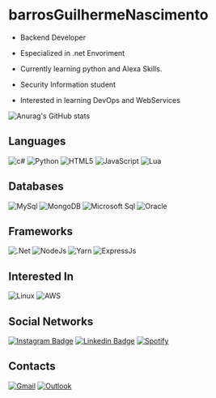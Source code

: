 
# barrosGuilhermeNascimento

- Backend Developer

- Especialized in .net Envoriment

- Currently learning python and Alexa Skills.

- Security Information student

- Interested in learning DevOps and WebServices

![Anurag's GitHub stats](https://github-readme-stats.vercel.app/api?username=barrosguilhermenascimento&count_private=true&theme=dark)


## Languages
 ![c#](https://img.shields.io/badge/C%23-239120?style=for-the-badge&logo=c-sharp&logoColor=white) ![Python](https://img.shields.io/badge/Python-14354C?style=for-the-badge&logo=python&logoColor=white)   ![HTML5](https://img.shields.io/badge/HTML5-E34F26?style=for-the-badge&logo=html5&logoColor=white) ![JavaScript](https://img.shields.io/badge/JavaScript-323330?style=for-the-badge&logo=javascript&logoColor=F7DF1E)  ![Lua](https://img.shields.io/badge/Lua-2C2D72?style=for-the-badge&logo=lua&logoColor=white)

## Databases
![MySql](https://img.shields.io/badge/MySQL-00000F?style=for-the-badge&logo=mysql&logoColor=white) ![MongoDB](https://img.shields.io/badge/MongoDB-4EA94B?style=for-the-badge&logo=mongodb&logoColor=white) ![Microsoft Sql](https://img.shields.io/badge/Microsoft%20SQL%20Sever-CC2927?style=for-the-badge&logo=microsoft%20sql%20server&logoColor=white) ![Oracle](https://img.shields.io/badge/Oracle-F80000?style=for-the-badge&logo=Oracle&logoColor=white)

## Frameworks
![.Net](https://img.shields.io/badge/.NET-5C2D91?style=for-the-badge&logo=.net&logoColor=white) ![NodeJs](https://img.shields.io/badge/Node.js-43853D?style=for-the-badge&logo=node-dot-js&logoColor=white) ![Yarn](https://img.shields.io/badge/Yarn-2C8EBB?style=for-the-badge&logo=yarn&logoColor=white)   ![ExpressJs](https://img.shields.io/badge/Express.js-000000?style=for-the-badge&logo=express&logoColor=white)
## Interested In
![Linux](https://img.shields.io/badge/Linux-FCC624?style=for-the-badge&logo=linux&logoColor=black) ![AWS](https://img.shields.io/badge/Amazon_AWS-232F3E?style=for-the-badge&logo=amazon-aws&logoColor=white) 

## Social Networks
[![Instagram Badge](https://img.shields.io/badge/-barros._guilherme-purple?style=flat-square&logo=instagram&logoColor=white&link=https://www.instagram.com/barros._guilherme/)](https://www.instagram.com/barros._guilherme/) [![Linkedin Badge](https://img.shields.io/badge/-barrosGuilherme-blue?style=flat-square&logo=Linkedin&logoColor=white&link=https://www.linkedin.com/in/guilherme-barros-marins-do-nascimento-0b8915197/)](https://www.linkedin.com/in/guilherme-barros-marins-do-nascimento-0b8915197/) [![Spotify](https://img.shields.io/badge/Spotify-1ED760?&style=for-the-badge&logo=spotify&logoColor=white)](https://open.spotify.com/user/barros._guilherme)

## Contacts
[![Gmail](https://img.shields.io/badge/Gmail-D14836?style=for-the-badge&logo=gmail&logoColor=white)](mailto:barrosguilhermecad@gmail.com) [![Outlook](https://img.shields.io/badge/Microsoft_Outlook-0078D4?style=for-the-badge&logo=microsoft-outlook&logoColor=white)](mailto:barrosguilherme6@outlook.com)
